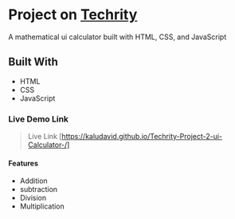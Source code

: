 # Project on [Techrity](https://github.com/techrityorg)
A mathematical ui calculator built with HTML, CSS, and JavaScript

## Built With
- HTML
- CSS
- JavaScript

### Live Demo Link
> Live Link [https://kaludavid.github.io/Techrity-Project-2-ui-Calculator-/]

#### Features
- Addition
- subtraction
- Division
- Multiplication
